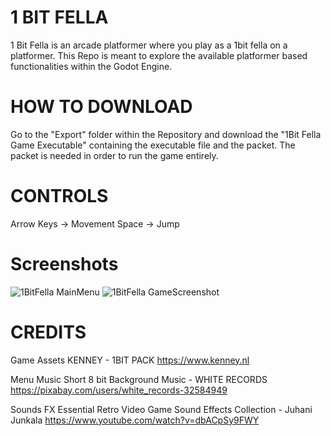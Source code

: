 # 1 BIT FELLA
1 Bit Fella is an arcade platformer where you play as a 1bit fella on a platformer. This Repo is meant to explore the available platformer based functionalities within the Godot Engine.

# HOW TO DOWNLOAD
Go to the "Export" folder within the Repository and download the "1Bit Fella Game Executable" containing the executable file and the packet. 
The packet is needed in order to run the game entirely.

# CONTROLS
Arrow Keys -> Movement
Space -> Jump

# Screenshots
![1BitFella MainMenu](https://github.com/Kapioga/1BitFella/assets/77947921/ac3b6180-16ed-4b8f-b51a-ae6f8f17853e)
![1BitFella GameScreenshot](https://github.com/Kapioga/1BitFella/assets/77947921/f9a69421-1879-4f00-aadf-b40d1b8d16af)

# CREDITS
Game Assets
KENNEY - 1BIT PACK
https://www.kenney.nl

Menu Music
Short 8 bit Background Music - WHITE RECORDS
https://pixabay.com/users/white_records-32584949

Sounds FX
Essential Retro Video Game Sound Effects Collection - Juhani Junkala
https://www.youtube.com/watch?v=dbACpSy9FWY
